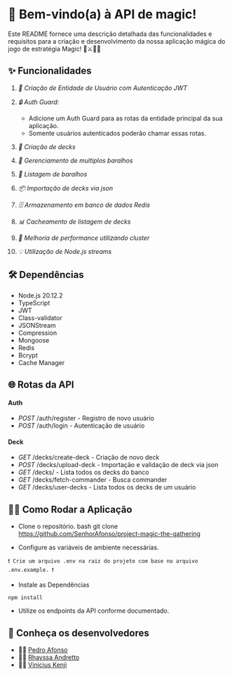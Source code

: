 # 📖 Bem-vindo(a) à API de magic! 

Este README fornece uma descrição detalhada das funcionalidades e requisitos para a criação e desenvolvimento da nossa aplicação mágica do jogo de estratégia Magic! 🌟⚔️🧙‍♂️

## ✨ Funcionalidades

1. *🧙 Criação de Entidade de Usuário com Autenticação JWT*

2. *🔒 Auth Guard*:
   - Adicione um Auth Guard para as rotas da entidade principal da sua aplicação.
   - Somente usuários autenticados poderão chamar essas rotas.

3. *📏 Criação de decks*

4. *🎲 Gerenciamento de multiplos baralhos*

5. *🧠 Listagem de baralhos*

6. *📦 Importação de decks via json* 

7. *🗄️ Armazenamento em banco de dados Redis*

8. *📊 Cacheamento de listagem de decks*

9. *🚀 Melhoria de performance utilizando cluster*

10. *💡 Utilização de Node.js streams*


## 🛠️ Dependências

- Node.js 20.12.2
- TypeScript
- JWT
- Class-validator
- JSONStream
- Compression
- Mongoose
- Redis
- Bcrypt
- Cache Manager

## 🌐 Rotas da API

#### Auth
- *POST* /auth/register - Registro de novo usuário
- *POST* /auth/login - Autenticação de usuário

#### Deck
- *GET* /decks/create-deck - Criação de novo deck
- *POST* /decks/upload-deck - Importação e validação de deck via json
- *GET* /decks/ - Lista todos os decks do banco
- *GET* /decks/fetch-commander - Busca commander
- *GET* /decks/user-decks - Lista todos os decks de um usuário


## 🏃‍♂️ Como Rodar a Aplicação

- Clone o repositório.
bash
git clone <https://github.com/SenhorAfonso/project-magic-the-gathering>

- Configure as variáveis de ambiente necessárias. 
```
❗ Crie um arquivo .env na raiz do projeto com base no arquivo .env.example. ❗
```
- Instale as Dependências
```
npm install
```

- Utilize os endpoints da API conforme documentado.

## 🎐 Conheça os desenvolvedores

- 👨‍💻 [Pedro Afonso](https://github.com/SenhorAfonso)
- 👩‍💻 [Rhayssa Andretto](https://github.com/rhayssaandretto)
- 👨‍💻 [Vinicius Kenji](https://github.com/TalDoKenji)


